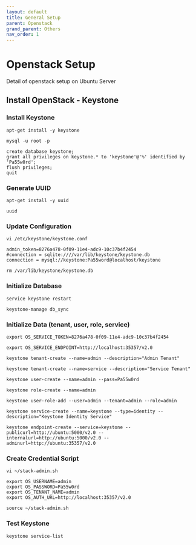 ```yaml
---
layout: default
title: General Setup
parent: Openstack
grand_parent: Others
nav_order: 1
---
```


# Openstack Setup #

Detail of openstack setup on Ubuntu Server

## Install OpenStack - Keystone ##

### Install Keystone ###

`apt-get install -y keystone`

`mysql -u root -p`

```
create database keystone;
grant all privileges on keystone.* to 'keystone'@'%' identified by 'Pa55w0rd';
flush privileges;
quit
```

### Generate UUID ###

`apt-get install -y uuid`

`uuid`


### Update Configuration ###

`vi /etc/keystone/keystone.conf`

```
admin_token=8276a478-0f09-11e4-adc9-10c37b4f2454
#connection = sqlite:////var/lib/keystone/keystone.db
connection = mysql://keystone:Pa55word@localhost/keystone
```

`rm /var/lib/keystone/keystone.db`


### Initialize Database ###

`service keystone restart`

`keystone-manage db_sync`


### Initialize Data (tenant, user, role, service) ###

`export OS_SERVICE_TOKEN=8276a478-0f09-11e4-adc9-10c37b4f2454`

`export OS_SERVICE_ENDPOINT=http://localhost:35357/v2.0`

`keystone tenant-create --name=admin --description="Admin Tenant"`

`keystone tenant-create --name=service --description="Service Tenant"`

`keystone user-create --name=admin --pass=Pa55w0rd`

`keystone role-create --name=admin`

`keystone user-role-add --user=admin --tenant=admin --role=admin`

`keystone service-create --name=keystone --type=identity --description="Keystone Identity Service"`

`keystone endpoint-create --service=keystone --publicurl=http://ubuntu:5000/v2.0 --internalurl=http://ubuntu:5000/v2.0 --adminurl=http://ubuntu:35357/v2.0`

### Create Credential Script ###

`vi ~/stack-admin.sh`

```
export OS_USERNAME=admin
export OS_PASSWORD=Pa55w0rd
export OS_TENANT_NAME=admin
export OS_AUTH_URL=http://localhost:35357/v2.0
```

`source ~/stack-admin.sh`

### Test Keystone ###

`keystone service-list`


